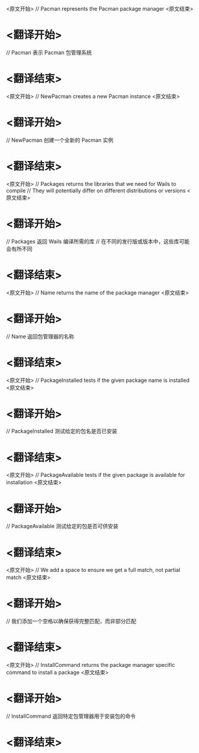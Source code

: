 
<原文开始>
// Pacman represents the Pacman package manager
<原文结束>

# <翻译开始>
// Pacman 表示 Pacman 包管理系统
# <翻译结束>


<原文开始>
// NewPacman creates a new Pacman instance
<原文结束>

# <翻译开始>
// NewPacman 创建一个全新的 Pacman 实例
# <翻译结束>


<原文开始>
// Packages returns the libraries that we need for Wails to compile
// They will potentially differ on different distributions or versions
<原文结束>

# <翻译开始>
// Packages 返回 Wails 编译所需的库
// 在不同的发行版或版本中，这些库可能会有所不同
# <翻译结束>


<原文开始>
// Name returns the name of the package manager
<原文结束>

# <翻译开始>
// Name 返回包管理器的名称
# <翻译结束>


<原文开始>
// PackageInstalled tests if the given package name is installed
<原文结束>

# <翻译开始>
// PackageInstalled 测试给定的包名是否已安装
# <翻译结束>


<原文开始>
// PackageAvailable tests if the given package is available for installation
<原文结束>

# <翻译开始>
// PackageAvailable 测试给定的包是否可供安装
# <翻译结束>


<原文开始>
// We add a space to ensure we get a full match, not partial match
<原文结束>

# <翻译开始>
// 我们添加一个空格以确保获得完整匹配，而非部分匹配
# <翻译结束>


<原文开始>
// InstallCommand returns the package manager specific command to install a package
<原文结束>

# <翻译开始>
// InstallCommand 返回特定包管理器用于安装包的命令
# <翻译结束>

